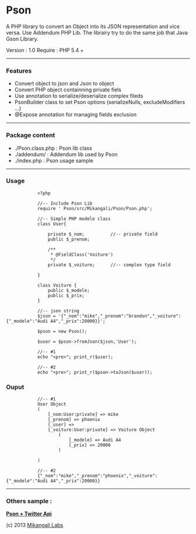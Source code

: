 Pson
====

A PHP library to convert an Object into its JSON representation and vice versa. Use Addendum PHP Lib.
The librairy try to do the same job that Java Gson Library.

Version : 1.0
Require : PHP 5.4 +
____

### Features

* Convert object to json and Json to object
* Convert PHP object containning private fiels
* Use annotation to serialize/deserialize complex fileds
* PsonBuilder class to set Pson options (serializeNulls, excludeModifiers ...)
* @Expose annotation for managing fields exclusion

____

### Package content

* ./Pson.class.php 	: Pson lib class
* ./addendum/ 		: Addendum lib used by Pson
* ./index.php		: Pson usage sample

____

### Usage

				<?php

				//-- Include Pson Lib
				require ' Pson/src/Mikangali/Pson/Pson.php';

				//-- Simple PHP modele class
				class User{

					private $_nom;			//-- private field
					public $_prenom;

					/**
					 * @FieldClass('Voiture')
					 */
					private $_voiture;		//-- complex type field

				}

				class Voiture {
					public $_modele;
					public $_prix;
				}

				//-- json string
				$json = '{"_nom":"mike","_prenom":"brandon","_voiture":{"_modele":"Audi A4","_prix":20000}}';

				$pson = new Pson();

				$user = $pson->fromJson($json,'User');

				//-- #1
				echo "<pre>"; print_r($user);

				//-- #2
				echo "<pre>"; print_r($pson->toJson($user));

### Ouput

				//-- #1
				User Object
				(
				    [_nom:User:private] => mike
				    [_prenom] => phoenix
				    [_user] =>
				    [_voiture:User:private] => Voiture Object
				        (
				            [_modele] => Audi A4
				            [_prix] => 20000
				        )

				)

				//-- #2
				{"_nom":"mike","_prenom":"phoenix","_voiture":{"_modele":"Audi A4","_prix":20000}}


_____

### Others sample :

[__Pson + Twitter Api__](https://gist.github.com/mikamboo/6786943)

(c) 2013 [Mikangali Labs](http://mikangali.com)

